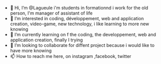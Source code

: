 - 👋 Hi, I’m @Lagueule i'm students in formationnd i work for the old person, I'm manager of assistant of life
- 👀 I’m interested in coding, développement, web and application creation, video-game, new technology, i like learning to more new knowing
- 🌱 I’m currently learning on f the coding, the developpement, web and application creation, finally I trying 
- 💞️ I’m looking to collaborate for diffent project because i would like to have more knowing
- 📫 How to reach me here, on instagram ,facebook, twitter

<!---
Lagueule/Lagueule is a ✨ special ✨ repository because its `README.md` (this file) appears on your GitHub profile.
You can click the Preview link to take a look at your changes.
--->
